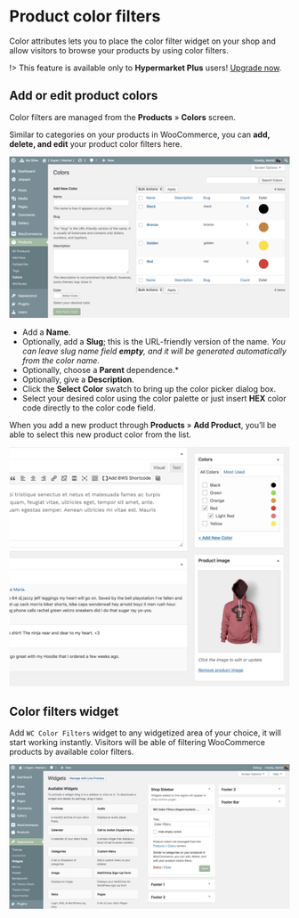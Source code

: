 # Product color filters

Color attributes lets you to place the color filter widget on your shop and allow visitors to browse your products by using color filters.

!> This feature is available only to **Hypermarket Plus** users! [Upgrade now](https://www.mypreview.one).

## Add or edit product colors

Color filters are managed from the **Products** » **Colors** screen.

Similar to categories on your products in WooCommerce, you can **add, delete, and edit** your product color filters here.

![Product color filters](img/product-color-filters.png)

* Add a **Name**.
* Optionally, add a **Slug**; this is the URL-friendly version of the name.
*You can leave slug name field **empty**, and it will be generated automatically from the color name.*
* Optionally, choose a **Parent** dependence.*
* Optionally, give a **Description**.
* Click the **Select Color** swatch to bring up the color picker dialog box.
* Select your desired color using the color palette or just insert **HEX** color code directly to the color code field.

When you add a new product through **Products** » **Add Product**, you’ll be able to select this new product color from the list.

![Adding color attribute](img/adding-color-attribute.png)

## Color filters widget

Add ```WC Color Filters``` widget to any widgetized area of your choice, it will start working instantly. Visitors will be able of filtering WooCommerce products by available color filters.

![Color filters widget](img/color-filters-widget.png)
